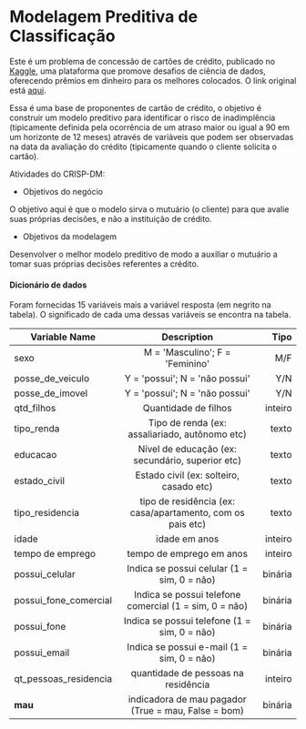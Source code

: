 # **Modelagem Preditiva de Classificação**

Este é um problema de concessão de cartões de crédito, publicado no [Kaggle](https://www.kaggle.com/), uma plataforma que promove desafios de ciência de dados, oferecendo prêmios em dinheiro para os melhores colocados. O link original está [aqui](https://www.kaggle.com/rikdifos/credit-card-approval-prediction).  
  
Essa é uma base de proponentes de cartão de crédito, o objetivo é construir um modelo preditivo para identificar o risco de inadimplência (tipicamente definida pela ocorrência de um atraso maior ou igual a 90 em um horizonte de 12 meses) através de variáveis que podem ser observadas na data da avaliação do crédito (tipicamente quando o cliente solicita o cartão).

Atividades do CRISP-DM:

- Objetivos do negócio

O objetivo aqui é que o modelo sirva o mutuário (o cliente) para que avalie suas próprias decisões, e não a instituição de crédito.

- Objetivos da modelagem

Desenvolver o melhor modelo preditivo de modo a auxiliar o mutuário a tomar suas próprias decisões referentes a crédito.


#### Dicionário de dados
Foram fornecidas 15 variáveis mais a variável resposta (em negrito na tabela). O significado de cada uma dessas variáveis se encontra na tabela.



| Variable Name            | Description                                         | Tipo  |
| ------------------------ |:---------------------------------------------------:| -----:|
| sexo| M = 'Masculino'; F = 'Feminino' |M/F|
| posse_de_veiculo| Y = 'possui'; N = 'não possui' |Y/N|
| posse_de_imovel| Y = 'possui'; N = 'não possui' |Y/N|
| qtd_filhos| Quantidade de filhos |inteiro|
| tipo_renda|Tipo de renda (ex: assaliariado, autônomo etc) | texto |
| educacao| Nível de educação (ex: secundário, superior etc) |texto|
| estado_civil | Estado civil (ex: solteiro, casado etc)| texto |
| tipo_residencia | tipo de residência (ex: casa/apartamento, com os pais etc) | texto |
| idade | idade em anos |inteiro|
| tempo de emprego | tempo de emprego em anos |inteiro|
| possui_celular | Indica se possui celular (1 = sim, 0 = não) |binária|
| possui_fone_comercial | Indica se possui telefone comercial (1 = sim, 0 = não) |binária|
| possui_fone | Indica se possui telefone (1 = sim, 0 = não) |binária|
| possui_email | Indica se possui e-mail (1 = sim, 0 = não) |binária|
| qt_pessoas_residencia | quantidade de pessoas na residência |inteiro|
| **mau** | indicadora de mau pagador (True = mau, False = bom) |binária|

